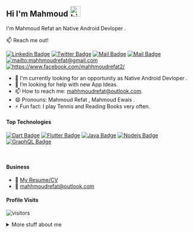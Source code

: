 ## Hi I'm Mahmoud <img src="https://user-images.githubusercontent.com/1303154/88677602-1635ba80-d120-11ea-84d8-d263ba5fc3c0.gif" width="28px" alt="hi">

I'm Mahmoud Refat an Native Android Devloper . 

:mailbox: Reach me out!

 [![Linkedin Badge](https://img.shields.io/badge/-Mahmoud-0e76a8?style=flat&labelColor=0e76a8&logo=linkedin&logoColor=white)](https://www.linkedin.com/in/mahhmoudrefat/) [![Twitter Badge](https://img.shields.io/badge/-@mahhmoudrefat-1ca0f1?style=flat&labelColor=1ca0f1&logo=twitter&logoColor=white&link=https://twitter.com/mahhmoudrefat)](https://twitter.com/mahhmoudrefat) [![Mail Badge](https://img.shields.io/badge/-@mahhmoudrefaat-e84393?style=flat&labelColor=e84393&logo=instagram&logoColor=white)](https://www.instagram.com/mahhmoudrefaat/) [![Mail Badge](https://img.shields.io/badge/-mahhmoudrefat-c0392b?style=flat&labelColor=c0392b&logo=gmail&logoColor=white)](mailto:mahhmoudrefat@gmail.com) 
 <a href='mailto:mahhmoudrefat@outlook.com' target="_blank"><img alt='mailto:mahhmoudrefat@gmail.com' src='https://img.shields.io/badge/outlook-100000?style=for-the-badge&logo=outlook&logoColor=000000&labelColor=0072C6&color=0072C6'/></a> 
 <a href='https://www.facebook.com/mahhmoudrefat2/' target="_blank"><img alt='https://www.facebook.com/mahhmoudrefat2/' src='https://img.shields.io/badge/facebook-100000?style=for-the-badge&logo=outlook&logoColor=000000&labelColor=4267B2&color=4267B2'/></a>

<!-- TODO: Add last video link -->

- 🔭 I'm currently looking for an opportunity as Native Android Devloper .
- 🤔 I’m looking for help with new App Ideas.
- 📫 How to reach me: mahhmoudrefat@outlook.com.
- 😄 Pronouns: Mahmoud Refat , Mahmoud Ewais .
- ⚡ Fun fact: I play Tennis and Reading Books very often.

#### Top Technologies

<!-- TODO: Make technologies links takes you to repositories -->

[![Dart Badge](https://img.shields.io/badge/-Dart-61DBFB?style=for-the-badge&labelColor=black&logo=dart&logoColor=61DBFB)](#) [![Flutter Badge](https://img.shields.io/badge/-Flutter-4285F4?style=for-the-badge&labelColor=black&logo=flutter&logoColor=4285F4)](#) [![Java Badge](https://img.shields.io/badge/-java-f89820?style=for-the-badge&labelColor=black&logo=java&logoColor=5382a1)](#) [![Nodejs Badge](https://img.shields.io/badge/-Android-3C873A?style=for-the-badge&labelColor=black&logo=android&logoColor=3C873A)](#) [![GraphQL Badge](https://img.shields.io/badge/-c++-044F88?style=for-the-badge&labelColor=black&logo=cplusplus&logoColor=044F88)](#)


<br />

#### Business
- :paperclip: [My Resume/CV](https://github.com/MahhmoudRefat/MahhmoudRefat/blob/master/resume/mahmoudrefatresume.pdf)
- :email: mahhmoudrefat@outlook.com


#### Profile Visits 

![visitors](https://visitor-badge.glitch.me/badge?page_id=mahhmoudrefat.mahhmoudrefat)

<details>
<summary>
  More stuff about me
</summary>

<br >

I love sharing knowledge , coding and create amazing app ideas . 


#### Github Stats

[![Mahmoud Refat's GitHub stats](https://github-readme-stats.vercel.app/api?username=mahhmoudrefat&theme=dracula&hide=contribs)](https://github.com/anuraghazra/github-readme-stats)


</details>
